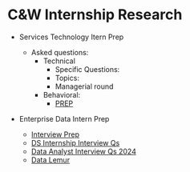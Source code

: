 # C&W Internship Research
- Services Technology Itern Prep
    - Asked questions:
        - Technical
            - Specific Questions:
            - Topics:
            - Managerial round
        - Behavioral:
            * [PREP](https://docs.google.com/document/d/1vrKYGlm_-CGPdyTnX_3gGmuIqM7MX-QSEWM4e6c1AWA/edit)

- Enterprise Data Intern Prep
    * [Interview Prep](https://www.reddit.com/r/analytics/comments/j26juv/data_analyst_internship_interview_tips/)
    * [DS Internship Interview Qs](https://www.kdnuggets.com/2020/08/data-science-internship-interview-questions.html)
    * [Data Analyst Interview Qs 2024](https://www.datacamp.com/blog/how-to-prepare-for-a-data-analyst-interview)
    * [Data Lemur](https://datalemur.com/)
